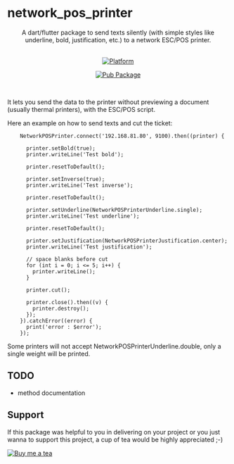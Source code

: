 # network_pos_printer

<div align="center"><p>A dart/flutter package to send texts silently (with simple styles like underline, bold, justification, etc.) to a network ESC/POS printer.</p></div><br>

<div align="center">
	<a href="https://flutter.io">
        <img src="https://img.shields.io/badge/Platform-Flutter-yellow.svg" alt="Platform" />
    </a>
  
   [![Pub Package](https://img.shields.io/pub/v/network_pos_printer.svg)](https://pub.dev/packages/network_pos_printer)
</div>
<br />


It lets you send the data to the printer without previewing a document (usually thermal printers), with the ESC/POS script.

Here an example on how to send texts and cut the ticket:
```
    NetworkPOSPrinter.connect('192.168.81.80', 9100).then((printer) {

      printer.setBold(true);
      printer.writeLine('Test bold');

      printer.resetToDefault();

      printer.setInverse(true);
      printer.writeLine('Test inverse');

      printer.resetToDefault();

      printer.setUnderline(NetworkPOSPrinterUnderline.single);
      printer.writeLine('Test underline');

      printer.resetToDefault();

      printer.setJustification(NetworkPOSPrinterJustification.center);
      printer.writeLine('Test justification');

      // space blanks before cut
      for (int i = 0; i <= 5; i++) {
        printer.writeLine();
      }

      printer.cut();

      printer.close().then((v) {
        printer.destroy();
      });
    }).catchError((error) {
      print('error : $error');
    });
```

Some printers will not accept NetworkPOSPrinterUnderline.double, only a single weight will be printed.

## TODO

* method documentation

## Support
If this package was helpful to you in delivering on your project or you just wanna to support this project, a cup of tea would be highly appreciated ;-)

[![Buy me a tea](https://www.buymeacoffee.com/assets/img/custom_images/purple_img.png)](https://buymeacoff.ee/benverstraete)